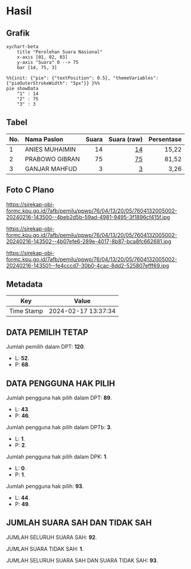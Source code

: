 # Hasil

## Grafik

```mermaid
xychart-beta
    title "Perolehan Suara Nasional"
    x-axis [01, 02, 03]
    y-axis "Suara" 0 --> 75
    bar [14, 75, 3]
```

```mermaid
%%{init: {"pie": {"textPosition": 0.5}, "themeVariables": {"pieOuterStrokeWidth": "5px"}} }%%
pie showData
    "1" : 14
    "2" : 75
    "3" : 3
```

## Tabel

| No. | Nama Paslon    | Suara | Suara (raw) | Persentase |
|:--- |:-------------- | -----:| -----------:| ----------:|
| 1   | ANIES MUHAIMIN | 14    | [14][p-1]   | 15,22      |
| 2   | PRABOWO GIBRAN | 75    | [75][p-2]   | 81,52      |
| 3   | GANJAR MAHFUD  | 3     | [3][p-3]    | 3,26       |


[p-1]: https://github.com/gigit-pemilu/pemilu-2024/blob/main/pilpres/hitung-suara/sub/76-sulawesi-barat/sub/04-polewali-mandar/sub/13-anreapi/sub/2005-kunyi/sub/002-tps/sub/paslon-1.txt
[p-2]: https://github.com/gigit-pemilu/pemilu-2024/blob/main/pilpres/hitung-suara/sub/76-sulawesi-barat/sub/04-polewali-mandar/sub/13-anreapi/sub/2005-kunyi/sub/002-tps/sub/paslon-2.txt
[p-3]: https://github.com/gigit-pemilu/pemilu-2024/blob/main/pilpres/hitung-suara/sub/76-sulawesi-barat/sub/04-polewali-mandar/sub/13-anreapi/sub/2005-kunyi/sub/002-tps/sub/paslon-3.txt

## Foto C Plano

https://sirekap-obj-formc.kpu.go.id/7afb/pemilu/ppwp/76/04/13/20/05/7604132005002-20240216-143500--4beb2d5b-59ad-4981-9495-3f1896cf415f.jpg

https://sirekap-obj-formc.kpu.go.id/7afb/pemilu/ppwp/76/04/13/20/05/7604132005002-20240216-143502--4b07efe6-289e-4017-8b87-bca8fc662681.jpg

https://sirekap-obj-formc.kpu.go.id/7afb/pemilu/ppwp/76/04/13/20/05/7604132005002-20240216-143501--fe4cccd7-30b0-4cac-8dd2-525807efff69.jpg


## Metadata

| Key        | Value               |
| ---------- | ------------------- |
| Time Stamp | 2024-02-17 13:37:34 |


## DATA PEMILIH TETAP

Jumlah pemilih dalam DPT: **120**.
 * L: **52**.
 * P: **68**.

## DATA PENGGUNA HAK PILIH

Jumlah pengguna hak pilih dalam DPT: **89**.
 * L: **43**.
 * P: **46**.

Jumlah pengguna hak pilih dalam DPTb: **3**.
 * L: **1**.
 * P: **2**.

Jumlah pengguna hak pilih dalam DPK: **1**.
 * L: **0**.
 * P: **1**.

Jumlah pengguna hak pilih: **93**.
 * L: **44**.
 * P: **49**.

## JUMLAH SUARA SAH DAN TIDAK SAH

JUMLAH SELURUH SUARA SAH: **92**.

JUMLAH SUARA TIDAK SAH: **1**.

JUMLAH SELURUH SUARA SAH DAN SUARA TIDAK SAH: **93**.


